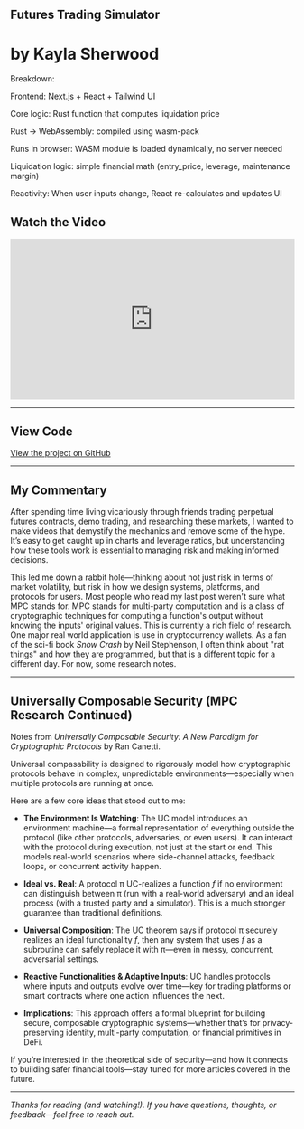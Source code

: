 ## **Futures Trading Simulator**

# by Kayla Sherwood
 
Breakdown:

Frontend: Next.js + React + Tailwind UI

Core logic: Rust function that computes liquidation price

Rust → WebAssembly: compiled using wasm-pack

Runs in browser: WASM module is loaded dynamically, no server needed

Liquidation logic: simple financial math (entry_price, leverage, maintenance margin)

Reactivity: When user inputs change, React re-calculates and updates UI

## Watch the Video

<div style="position: relative; padding-bottom: 56.25%; height: 0; overflow: hidden;">
  <iframe src="https://www.youtube.com/embed/76BrhdWZSZ8" 
          frameborder="0" 
          allowfullscreen 
          style="position: absolute; top: 0; left: 0; width: 100%; height: 100%;">
  </iframe>
</div>

---
## View Code 

[View the project on GitHub](https://github.com/KaylaDefi/Futures_Trading_Sim)

---

## My Commentary

After spending time living vicariously through friends trading perpetual futures contracts, demo trading, and researching these markets, I wanted to make videos that demystify the mechanics and remove some of the hype. It’s easy to get caught up in charts and leverage ratios, but understanding how these tools work is essential to managing risk and making informed decisions.

This led me down a rabbit hole—thinking about not just risk in terms of market volatility, but risk in how we design systems, platforms, and protocols for users. Most people who read my last post weren't sure what MPC stands for. MPC stands for multi-party computation and is a class of cryptographic techniques for computing a function's output without knowing the inputs' original values. This is currently a rich field of research. One major real world application is use in cryptocurrency wallets. As a fan of the sci-fi book *Snow Crash* by Neil Stephenson, I often think about "rat things" and how they are programmed, but that is a different topic for a different day. For now, some research notes.

---

## **Universally Composable Security (MPC Research Continued)**

Notes from *Universally Composable Security: A New Paradigm for Cryptographic Protocols* by Ran Canetti.

Universal compasability is designed to rigorously model how cryptographic protocols behave in complex, unpredictable environments—especially when multiple protocols are running at once.

Here are a few core ideas that stood out to me:

- **The Environment Is Watching**: The UC model introduces an environment machine—a formal representation of everything outside the protocol (like other protocols, adversaries, or even users). It can interact with the protocol during execution, not just at the start or end. This models real-world scenarios where side-channel attacks, feedback loops, or concurrent activity happen.

- **Ideal vs. Real**: A protocol π UC-realizes a function *f* if no environment can distinguish between π (run with a real-world adversary) and an ideal process (with a trusted party and a simulator). This is a much stronger guarantee than traditional definitions.

- **Universal Composition**: The UC theorem says if protocol π securely realizes an ideal functionality *f*, then any system that uses *f* as a subroutine can safely replace it with π—even in messy, concurrent, adversarial settings. 

- **Reactive Functionalities & Adaptive Inputs**: UC handles protocols where inputs and outputs evolve over time—key for trading platforms or smart contracts where one action influences the next.

- **Implications**: This approach offers a formal blueprint for building secure, composable cryptographic systems—whether that’s for privacy-preserving identity, multi-party computation, or financial primitives in DeFi.

If you’re interested in the theoretical side of security—and how it connects to building safer financial tools—stay tuned for more articles covered in the future. 

---

*Thanks for reading (and watching!). If you have questions, thoughts, or feedback—feel free to reach out.*

